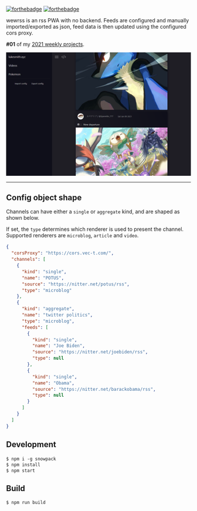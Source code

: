 [![forthebadge](https://forthebadge.com/images/badges/made-with-typescript.svg)](https://forthebadge.com)
[![forthebadge](https://forthebadge.com/images/badges/60-percent-of-the-time-works-every-time.svg)](https://forthebadge.com)


wewrss is an rss PWA with no backend. Feeds are configured and manually imported/exported as json, feed data is then updated using the configured cors proxy.

**#01** of my [2021 weekly projects](https://vec-t.com/weekly.html).

![](screenshot.png)

--- 

## Config object shape

Channels can have either a `single` or `aggregate` kind, and are shaped as shown below.

If set, the `type` determines which renderer is used to present the channel. Supported renderers are `microblog`, `article` and `video`.

```json
{
  "corsProxy": "https://cors.vec-t.com/",
  "channels": [
    {
      "kind": "single",
      "name": "POTUS",
      "source": "https://nitter.net/potus/rss",
      "type": "microblog"
    },
    {
      "kind": "aggregate",
      "name": "twitter politics",
      "type": "microblog",
      "feeds": [
        {
          "kind": "single",
          "name": "Joe Biden",
          "source": "https://nitter.net/joebiden/rss",
          "type": null
        },
        {
          "kind": "single",
          "name": "Obama",
          "source": "https://nitter.net/barackobama/rss",
          "type": null
        }
      ]
    }
  ]
}
```

## Development

```shell
$ npm i -g snowpack
$ npm install
$ npm start
```

## Build

```shell
$ npm run build
```
